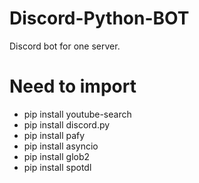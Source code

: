 # Discord-Python-BOT
Discord bot for one server.

# Need to import
- pip install youtube-search
- pip install discord.py
- pip install pafy
- pip install asyncio
- pip install glob2
- pip install spotdl
